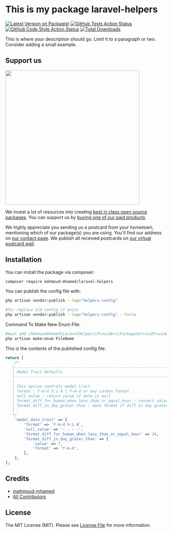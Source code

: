 # This is my package laravel-helpers

[![Latest Version on Packagist](https://img.shields.io/packagist/v/mahmoud-mhamed/laravel-helpers.svg?style=flat-square)](https://packagist.org/packages/mahmoud-mhamed/laravel-helpers)
[![GitHub Tests Action Status](https://img.shields.io/github/actions/workflow/status/mahmoud-mhamed/laravel-helpers/run-tests.yml?branch=main&label=tests&style=flat-square)](https://github.com/mahmoud-mhamed/laravel-helpers/actions?query=workflow%3Arun-tests+branch%3Amain)
[![GitHub Code Style Action Status](https://img.shields.io/github/actions/workflow/status/mahmoud-mhamed/laravel-helpers/fix-php-code-style-issues.yml?branch=main&label=code%20style&style=flat-square)](https://github.com/mahmoud-mhamed/laravel-helpers/actions?query=workflow%3A"Fix+PHP+code+style+issues"+branch%3Amain)
[![Total Downloads](https://img.shields.io/packagist/dt/mahmoud-mhamed/laravel-helpers.svg?style=flat-square)](https://packagist.org/packages/mahmoud-mhamed/laravel-helpers)

This is where your description should go. Limit it to a paragraph or two. Consider adding a small example.

## Support us

[<img src="https://github-ads.s3.eu-central-1.amazonaws.com/laravel-helpers.jpg?t=1" width="419px" />](https://spatie.be/github-ad-click/laravel-helpers)

We invest a lot of resources into creating [best in class open source packages](https://spatie.be/open-source). You can support us by [buying one of our paid products](https://spatie.be/open-source/support-us).

We highly appreciate you sending us a postcard from your hometown, mentioning which of our package(s) you are using. You'll find our address on [our contact page](https://spatie.be/about-us). We publish all received postcards on [our virtual postcard wall](https://spatie.be/open-source/postcards).

## Installation

You can install the package via composer:

```bash
composer require mahmoud-mhamed/laravel-helpers
```

You can publish the config file with:

```bash
php artisan vendor:publish --tag="helpers-config"

#for replace old config if exist
php artisan vendor:publish --tag="helpers-config" --force 

```

Command To Make New Enum File:

```bash
#must add \Mahmoudmhamed\LaravelHelpers\Providers\PackageServiceProvider::class to config=>app->providers array
php artisan make:enum FileName
```

This is the contents of the published config file:

```php
return [
    /*
   |--------------------------------------------------------------------------
   | Model Trait Defaults
   |--------------------------------------------------------------------------
   |
   | This option controls model trait
   | format : Y-m-d h:i A | Y-m-d or any carbon format
   | null_value : return value if date is null
   | format_diff_for_human_when_less_than_or_equal_hour : convert value to diff for human if value less than or equal 24 H ,null if don't convert to diff for human
   | format_diff_in_day_grater_than : date format if diff in day grater than 7 , null => use default format
   |
   */
    'model_date_trait' => [
        'format' => 'Y-m-d h:i A',
        'null_value' => '- - - -',
        'format_diff_for_human_when_less_than_or_equal_hour' => 24,
        'format_diff_in_day_grater_than' => [
            'value' => 7,
            'format' => 'Y-m-d',
        ],
    ],
];
```

## Credits

- [mahmoud-mhamed](https://github.com/mahmoud-mhamed)
- [All Contributors](../../contributors)

## License

The MIT License (MIT). Please see [License File](LICENSE.md) for more information.

